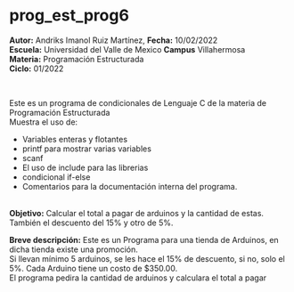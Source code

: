 # prog_est_prog6
<b>Autor:</b> Andriks Imanol Ruiz Martínez, <b>Fecha:</b> 10/02/2022 <br>
<b>Escuela:</b> Universidad del Valle de Mexico <b>Campus</b> Villahermosa <br>
<b>Materia:</b> Programación Estructurada <br>
<b>Ciclo:</b> 01/2022</p>
<br>
<p>Este es un programa de condicionales de Lenguaje C de la materia de Programación Estructurada<br>
Muestra el uso de:
  <ul>
    <li>Variables enteras y flotantes</li>
    <li>printf para mostrar varias variables</li>
    <li>scanf</li>
    <li>El uso de include para las librerias</li>
    <li>condicional if-else</li>
<li>Comentarios para la documentación interna del programa.</li>
    </ul>
    </p>
<br>
<b>Objetivo:</b> Calcular el total a pagar de arduinos y la cantidad de estas. También el descuento del 15% y otro de 5%.
<br>
<p><b>Breve descripción:</b>
Este  es un Programa para una tienda de Arduinos, en dicha tienda existe una promoción.
<br>
Si llevan mínimo 5 arduinos, se les hace el 15% de descuento, si no, solo el 5%. Cada Arduino tiene un costo de $350.00.
<br>
El programa pedira la cantidad de arduinos y calculara el total a pagar <br>
</p>
